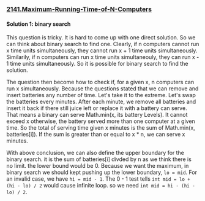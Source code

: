 ### [2141.Maximum-Running-Time-of-N-Computers](https://leetcode.com/problems/maximum-running-time-of-n-computers/)

#### Solution 1: binary search

This question is tricky. It is hard to come up with one direct solution. So we can think about binary search to find one. Clearly, if n computers cannot run x time units simultaneously, they cannot run x + 1 time units simultaneously. Similarily, if n computers can run x time units simultaneouly, they can run x - 1 time units simultaneously. So it is possible for binary search to find the solution.

The question then become how to check if, for a given x, n computers can run x simultaneously. Because the questions stated that we can remove and insert batteries any number of time. Let's take it to the extreme. Let's swap the batteries every minutes. After each minute, we remove all batteries and insert it back if there still juice left or replace it with a battery can serve. That means a binary can serve Math.min(x, its battery Levels). It cannot exceed x otherwise, the battery served more than one computer at a given time. So the total of serving time given x minutes is the sum of Math.min(x, batteries[i]). If the sum is greater than or equal to x * n, we can serve x minutes.

With above conclusion, we can also define the upper boundary for the binary search. it is the sum of batteries[i] divded by n as we think there is no limit. the lower bound would be 0. Because we want the maximum, in binary search we should kept pushing up the lower boundary, `lo = mid`. For an invalid case, we have `hi = mid - 1`. The 0 - 1 test tells `int mid = lo + (hi - lo) / 2` would cause infinite loop. so we need `int mid = hi - (hi - lo) / 2`.